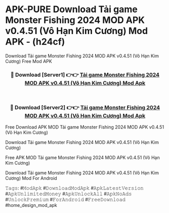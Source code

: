 # APK-PURE Download Tải game Monster Fishing 2024 MOD APK v0.4.51 (Vô Hạn Kim Cương) Mod APK - (h24cf)
Download Tải game Monster Fishing 2024 MOD APK v0.4.51 (Vô Hạn Kim Cương) Free Mod APK

<div align="center">
<h3>🔴 Download [Server1] 👉👉 <a href="https://apk-comot.site?title=Tải_game_Monster_Fishing_2024_MOD_APK_v0.4.51_(Vô_Hạn_Kim_Cương)">Tải game Monster Fishing 2024 MOD APK v0.4.51 (Vô Hạn Kim Cương) Mod Apk</a></h3><br>

<h3>🔴 Download [Server2] 👉👉 <a href="https://apk-comot.site?title=Tải_game_Monster_Fishing_2024_MOD_APK_v0.4.51_(Vô_Hạn_Kim_Cương)">Tải game Monster Fishing 2024 MOD APK v0.4.51 (Vô Hạn Kim Cương) Mod Apk</a></h3>
</div>


Free Download APK MOD Tải game Monster Fishing 2024 MOD APK v0.4.51 (Vô Hạn Kim Cương)

Download Tải game Monster Fishing 2024 MOD APK v0.4.51 (Vô Hạn Kim Cương) 

Free APK MOD Tải game Monster Fishing 2024 MOD APK v0.4.51 (Vô Hạn Kim Cương) 

Download Tải game Monster Fishing 2024 MOD APK v0.4.51 (Vô Hạn Kim Cương) Mod For Android

𝚃𝚊𝚐𝚜: #𝙼𝚘𝚍𝙰𝚙𝚔 #𝙳𝚘𝚠𝚗𝚕𝚘𝚊𝚍𝙼𝚘𝚍𝙰𝚙𝚔 #𝙰𝚙𝚔𝙻𝚊𝚝𝚎𝚜𝚝𝚅𝚎𝚛𝚜𝚒𝚘𝚗 #𝙰𝚙𝚔𝚄𝚗𝚕𝚒𝚖𝚒𝚝𝚎𝚍𝙼𝚘𝚗𝚎𝚢 #𝙰𝚙𝚔𝚄𝚗𝚕𝚘𝚌𝚔𝙰𝚕𝚕 #𝙰𝚙𝚔𝙽𝚘𝙰𝚍𝚜 #𝚄𝚗𝚕𝚘𝚌𝚔𝙿𝚛𝚎𝚖𝚒𝚞𝚖 #𝙵𝚘𝚛𝙰𝚗𝚍𝚛𝚘𝚒𝚍 #𝙵𝚛𝚎𝚎𝙳𝚘𝚠𝚗𝚕𝚘𝚊𝚍 #home_design_mod_apk